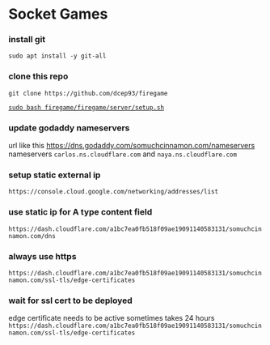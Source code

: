 # Socket Games

### install git

`sudo apt install -y git-all`

### clone this repo

`git clone https://github.com/dcep93/firegame`

[`sudo bash firegame/firegame/server/setup.sh`](firegame/server/setup.sh)

### update godaddy nameservers

url like this https://dns.godaddy.com/somuchcinnamon.com/nameservers
nameservers `carlos.ns.cloudflare.com` and `naya.ns.cloudflare.com`

### setup static external ip

`https://console.cloud.google.com/networking/addresses/list`

### use static ip for A type content field

`https://dash.cloudflare.com/a1bc7ea0fb518f09ae19091140583131/somuchcinnamon.com/dns`

### always use https

`https://dash.cloudflare.com/a1bc7ea0fb518f09ae19091140583131/somuchcinnamon.com/ssl-tls/edge-certificates`

### wait for ssl cert to be deployed

edge certificate needs to be active
sometimes takes 24 hours
`https://dash.cloudflare.com/a1bc7ea0fb518f09ae19091140583131/somuchcinnamon.com/ssl-tls/edge-certificates`
